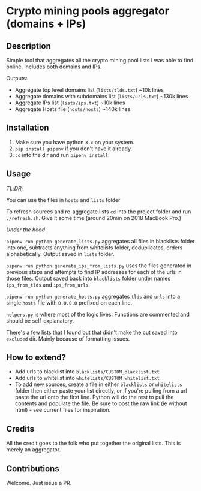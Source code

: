 # Crypto mining pools aggregator (domains + IPs)

## Description
Simple tool that aggregates all the crypto mining pool lists I was able to find online. Includes both domains and IPs.

Outputs:
- Aggregate top level domains list (`lists/tlds.txt`) ~10k lines
- Aggregate domains with subdomains list (`lists/urls.txt`) ~130k lines
- Aggregate IPs list (`lists/ips.txt`) ~10k lines
- Aggregate Hosts file (`hosts/hosts`) ~140k lines
 
## Installation

1. Make sure you have python `3.x` on your system.
2. `pip install pipenv` if you don't have it already.
3. `cd` into the dir and run `pipenv install`.
 
## Usage

*TL;DR;* 

You can use the files in `hosts` and `lists` folder

To refresh sources and re-aggregate lists `cd` into the project folder and run `./refresh.sh`. Give it some time (around 20min on 2018 MacBook Pro.)

*Under the hood*

`pipenv run python generate_lists.py` aggregates all files in blacklists folder into one, subtracts anything from whitelists folder, deduplicates, orders alphabetically. Output saved in `lists` folder.

`pipenv run python generate_ips_from_lists.py` uses the files generated in previous steps and attempts to find IP addresses for each of the urls in those files. Output saved back into `blacklists` folder under names `ips_from_tlds` and `ips_from_urls`.

`pipenv run python generate_hosts.py` aggregates `tlds` and `urls` into a single `hosts` file with `0.0.0.0` prefixed on each line.

`helpers.py` is where most of the logic lives. Functions are commented and should be self-explanatory.

There's a few lists that I found but that didn't make the cut saved into `excluded` dir. Mainly because of formatting issues.

## How to extend?

- Add urls to blacklist into `blacklists/CUSTOM_blacklist.txt`
- Add urls to whitelist into `whitelists/CUSTOM_whitelist.txt`
- To add new sources, create a file in either `blacklists` or `whitelists` folder then either paste your list directly, or if you're pulling from a url paste the url onto the first line. Python will do the rest to pull the contents and populate the file. Be sure to post the raw link (ie without html) - see current files for inspiration.  

 
## Credits

All the credit goes to the folk who put together the original lists. This is merely an aggregator.

## Contributions

Welcome. Just issue a PR.
